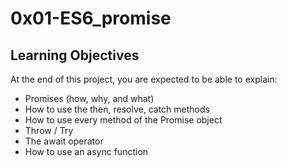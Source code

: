 # 0x01-ES6_promise
## Learning Objectives
At the end of this project, you are expected to be able to explain:
* Promises (how, why, and what)
* How to use the then, resolve, catch methods
* How to use every method of the Promise object
* Throw / Try
* The await operator
* How to use an async function
